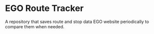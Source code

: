 # EGO Route Tracker
A repository that saves route and stop data EGO website periodically to compare them when needed.
